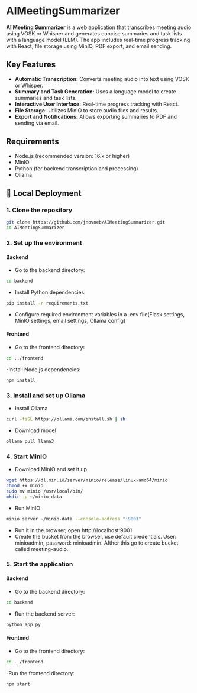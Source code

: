 # AIMeetingSummarizer

**AI Meeting Summarizer** is a web application that transcribes meeting audio using VOSK or Whisper and generates concise summaries and task lists with a language model (LLM). The app includes real-time progress tracking with React, file storage using MinIO, PDF export, and email sending.

## Key Features

- **Automatic Transcription:** Converts meeting audio into text using VOSK or Whisper.
- **Summary and Task Generation:** Uses a language model to create summaries and task lists.
- **Interactive User Interface:** Real-time progress tracking with React.
- **File Storage:** Utilizes MinIO to store audio files and results.
- **Export and Notifications:** Allows exporting summaries to PDF and sending via email.

## Requirements

- Node.js (recommended version: 16.x or higher)
- MinIO
- Python (for backend transcription and processing)
- Ollama

## 🚀 Local Deployment

### 1. Clone the repository

```bash
git clone https://github.com/jnovneb/AIMeetingSummarizer.git
cd AIMeetingSummarizer
```

### 2. Set up the environment

#### Backend
- Go to the backend directory:
```bash
cd backend
```
- Install Python dependencies: 
```bash
pip install -r requirements.txt
```
- Configure required environment variables in a .env file(Flask settings, MinIO settings, email settings, Ollama config)

#### Frontend
- Go to the frontend directory:
```bash
cd ../frontend
```
-Install Node.js dependencies:
```bash
npm install
```

### 3. Install and set up Ollama
- Install Ollama
```bash
curl -fsSL https://ollama.com/install.sh | sh
```
- Download model
```bash
ollama pull llama3
```
### 4. Start MinIO
- Download MinIO and set it up
```bash
wget https://dl.min.io/server/minio/release/linux-amd64/minio
chmod +x minio
sudo mv minio /usr/local/bin/
mkdir -p ~/minio-data
```
- Run MinIO
```bash
minio server ~/minio-data --console-address ":9001"
```
- Run it in the browser, open http://localhost:9001
- Create the bucket from the browser, use default credentials. User: minioadmin, password: minioadmin. Afther this go to create bucket called meeting-audio.


### 5. Start the application
#### Backend
- Go to the backend directory:
```bash
cd backend
```
- Run the backend server: 
```bash
python app.py
```
#### Frontend
- Go to the frontend directory:
```bash
cd ../frontend
```
-Run the frontend directory:
```bash
npm start
```